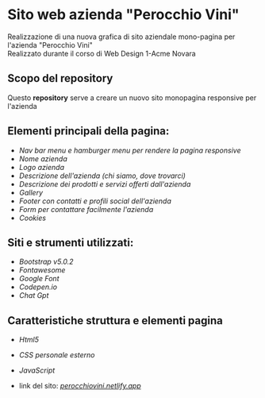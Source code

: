# Sito web azienda "Perocchio Vini"
Realizzazione di una nuova grafica di sito aziendale mono-pagina per l'azienda "Perocchio Vini" </br>
Realizzato durante il corso di Web Design 1-Acme Novara
## Scopo del repository
Questo __repository__ serve a creare un nuovo sito monopagina responsive per l'azienda

## Elementi principali della pagina:
* _Nav bar menu e hamburger menu per rendere la pagina responsive_
* _Nome azienda_ 
* _Logo azienda_
* _Descrizione dell'azienda (chi siamo, dove trovarci)_
* _Descrizione dei prodotti e servizi offerti dall'azienda_
* _Gallery_
* _Footer con contatti e profili social dell'azienda_
* _Form per contattare facilmente l'azienda_
* _Cookies_

## Siti e strumenti utilizzati:
* _Bootstrap v5.0.2_
* _Fontawesome_
* _Google Font_
* _Codepen.io_
* _Chat Gpt_

## Caratteristiche struttura e elementi pagina
* _Html5_
* _CSS personale esterno_
* _JavaScript_



* link del sito: _[perocchiovini.netlify.app](https://perocchiovini.netlify.app/)_
